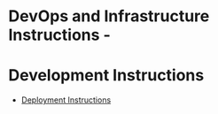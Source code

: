 # DevOps and Infrastructure Instructions -

# Development Instructions
- [Deployment Instructions](development-readme.md)
